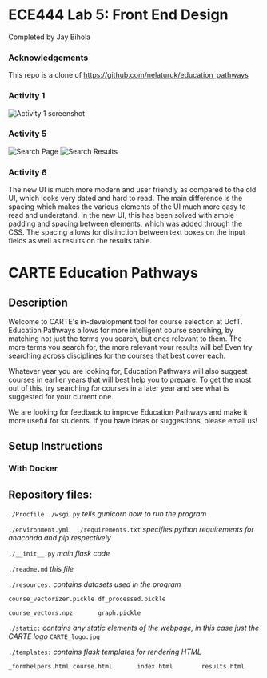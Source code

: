 # ECE444 Lab 5: Front End Design
Completed by Jay Bihola


### Acknowledgements
This repo is a clone of https://github.com/nelaturuk/education_pathways

### Activity 1

![Activity 1 screenshot](https://user-images.githubusercontent.com/39041724/137636309-3324c0ea-00a4-4231-ac13-6b77368925d5.png)


### Activity 5
![Search Page](https://user-images.githubusercontent.com/39041724/137636316-001b84b7-5aa3-40c3-b82b-6dea7921ac2c.png)
![Search Results](https://user-images.githubusercontent.com/39041724/137636318-3ca0be68-ab78-438b-8fb9-ab7dc9a1509c.png)

### Activity 6
The new UI is much more modern and user friendly as compared to the old UI, which looks very dated and hard to read. The main difference is the spacing which makes the various elements of the UI much more easy to read and understand. In the new UI, this has been solved with ample padding and spacing between elements, which was added through the CSS. The spacing allows for distinction between text boxes on the input fields as well as results on the results table.


# CARTE Education Pathways

## Description
Welcome to CARTE's in-development tool for course selection at UofT. Education Pathways allows for more intelligent course searching, by matching not just the terms you search, but ones relevant to them. The more terms you search for, the more relevant your results will be! Even try searching across disciplines for the courses that best cover each.

Whatever year you are looking for, Education Pathways will also suggest courses in earlier years that will best help you to prepare. To get the most out of this, try searching for courses in a later year and see what is suggested for your current one.

We are looking for feedback to improve Education Pathways and make it more useful for students. If you have ideas or suggestions, please email us!

## Setup Instructions

### With Docker



## Repository files:

`./Procfile ./wsgi.py` *tells gunicorn how to run the program*

`./environment.yml  ./requirements.txt` *specifies python requirements for anaconda and pip respectively*

`./__init__.py` *main flask code*

`./readme.md` *this file*

`./resources:` *contains datasets used in the program*

`course_vectorizer.pickle df_processed.pickle`

`course_vectors.npz       graph.pickle`

`./static:` *contains any static elements of the webpage, in this case just the CARTE logo*
`CARTE_logo.jpg`

`./templates:` *contains flask templates for rendering HTML*

`_formhelpers.html course.html       index.html        results.html`
